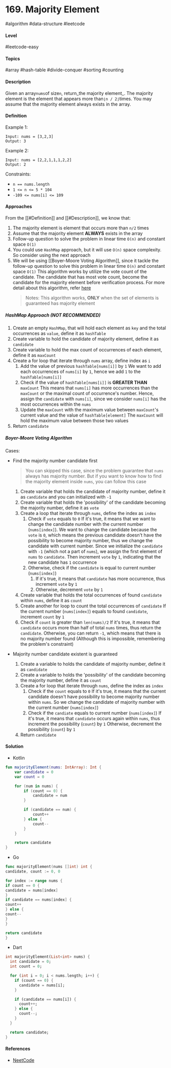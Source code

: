 # 169. Majority Element

#algorithm #data-structure #leetcode

#### Level

#leetcode-easy

#### Topics

#array #hash-table #divide-conquer #sorting #counting

#### Description

Given an array`nums`of size`n`, return_the majority element_.
The majority element is the element that appears more than`⌊n / 2⌋`times. You may assume that the majority element
always exists in the array.

#### Definition

Example 1:

```
Input: nums = [3,2,3]
Output: 3
```

Example 2:

```
Input: nums = [2,2,1,1,1,2,2]
Output: 2
```

Constraints:

- `n == nums.length`
- `1 <= n <= 5 * 104`
- `-109 <= nums[i] <= 109`

#### Approaches

From the [[#Definition]] and [[#Description]], we know that:

1. The majority element is element that occurs more than `n/2` times
2. Assume that the majority element **ALWAYS** exists in the array
3. Follow-up question to solve the problem in linear time `O(n)` and constant space `O(1)`
4. You could use `HashMap` approach, but it will use `O(n)` space complexity. So consider using the next approach
5. We will be using [[Boyer-Moore Voting Algorithm]], since it tackle the follow-up question to solve this problem in
   linear time `O(n)` and constant space `O(1)`
   This algorithm works by utilize the vote count of the candidate. The candidate that has most vote count, become the
   candidate for the majority element before verification process. For more detail about this algorithm,
   refer [here](https://www.geeksforgeeks.org/boyer-moore-majority-voting-algorithm/)
   > Notes: This algorithm works, **ONLY** when the set of elements is guaranteed has majority element

##### HashMap Approach (NOT RECOMMENDED)

1. Create an empty `HashMap`, that will hold each element as `key` and the total occurrences as `value`, define it
   as `hashTable`
2. Create variable to hold the candidate of majority element, define it as `candidate`
3. Create variable to hold the max count of occurrences of each element, define it as `maxCount`
4. Create a for loop that iterate through `nums` array, define index as `i`
    1. Add the value of previous `hashTable[nums[i]]` by `1`
       We want to add each occurrences of `nums[i]` by `1`, hence we add `1` to the `hashTable[nums[i]]`
    2. Check if the value of `hashTable[nums[i]]` is **GREATER THAN** `maxCount`
       This means that `nums[i]` has more occurrences than the `maxCount` or the maximal count of occurrence's number.
       Hence, assign the `candidate` with `nums[i]`, since we consider `nums[i]` has the most occurrences within
       the `nums`
    3. Update the `maxCount` with the maximum value between `maxCount`'s current value and the value
       of `hashTable[element]`
       The `maxCount` will hold the maximum value between those two values
5. Return `candidate`

##### Boyer-Moore Voting Algorithm

Cases:

- Find the majority number candidate first
  > You can skipped this case, since the problem guarantee that `nums` always has majority number. But if you want to
  know how to find the majority element inside `nums`, you can follow this case

    1. Create variable that holds the candidate of majority number, define it as `candidate` and you can initialized
       with `-1`
    2. Create variable that holds the 'possibility' of the candidate becoming the majority number, define it as `vote`
    3. Create a loop that iterate through `nums`, define the index as `index`
        1. Check if `vote` equals to `0`
           If it's true, it means that we want to change the candidate number with the current number (`nums[index]`).
           We want to change the candidate because the `vote` is `0`, which means the previous candidate doesn't have
           the possibility to become majority number, thus we change the candidate with current number. Since we
           initialize the `candidate` with `-1` (which not a part of `nums`), we assign the first element of `nums`
           to `candidate`.
           Then increment `vote` by `1`, indicating that the new candidate has `1` occurrence
        2. Otherwise, check if the `candidate` is equal to current number (`nums[index]`)
            1. If it's true, it means that `candidate` has more occurrence, thus increment `vote` by `1`
            2. Otherwise, decrement `vote` by `1`
    4. Create variable that holds the total occurrences of found `candidate` within `nums`, define it as `count`
    5. Create another for loop to count the total occurrences of `candidate`
       If the current number (`nums[index]`) equals to found `candidate`, increment `count` by `1`
    6. Check if `count` is greater than `len(nums)/2`
       If it's true, it means that `candidate` occurs more than half of total `nums` times, thus return the `candidate`.
       Otherwise, you can return `-1`, which means that there is no majority number found (Although this is impossible,
       remembering the problem's constraint)
- Majority number candidate existent is guaranteed
    1. Create a variable to holds the candidate of majority number, define it as `candidate`
    2. Create a variable to holds the 'possibility' of the candidate becoming the majority number, define it as `count`
    3. Create a for loop that iterate through `nums`, define the index as `index`
        1. Check if the `count` equals to `0`
           If it's true, it means that the current candidate doesn't have possibility to become majority number
           within `nums`. So we change the candidate of majority number with the current number (`nums[index]`)
        2. Check if the `candiate` equals to current number (`nums[index]`)
           If it's true, it means that `candidate` occurs again within `nums`, thus increment the possibility (`count`)
           by `1`
           Otherwise, decrement the possibility (`count`) by `1`
    4. Return `candidate`

#### Solution

- Kotlin

```kotlin
fun majorityElement(nums: IntArray): Int {
    var candidate = 0
    var count = 0

    for (num in nums) {
        if (count == 0) {
            candidate = num
        }

        if (candidate == num) {
            count++
        } else {
            count--
        }
    }

    return candidate
}
```

- Go

```go
func majorityElement(nums []int) int {
candidate, count := 0, 0

for index := range nums {
if count == 0 {
candidate = nums[index]
}
if candidate == nums[index] {
count++
} else {
count--
}  
}

return candidate
}
```

- Dart

```dart
int majorityElement(List<int> nums) {
  int candidate = 0;
  int count = 0;

  for (int i = 0; i < nums.length; i++) {
    if (count == 0) {
      candidate = nums[i];
    }

    if (candidate == nums[i]) {
      count++;
    } else {
      count--;
    }
  }

  return candidate;
}
```

#### References

- [NeetCode](https://youtu.be/7pnhv842keE?si=wG4UIbbxkQBYLH3v)